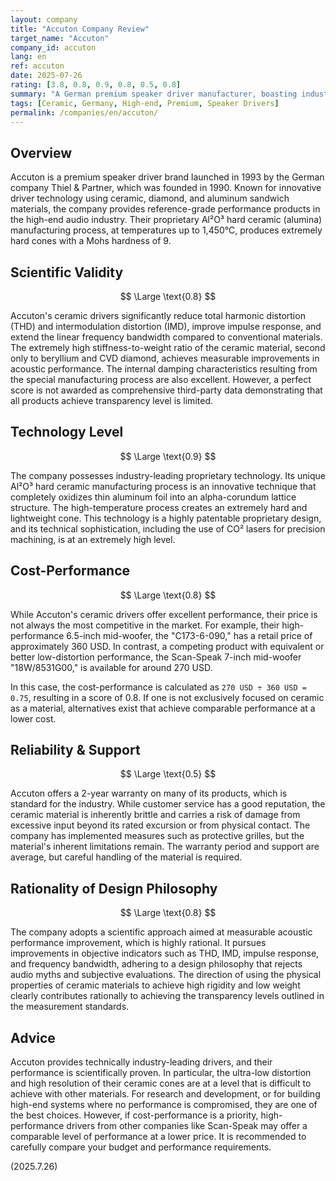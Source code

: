 ```yaml
---
layout: company
title: "Accuton Company Review"
target_name: "Accuton"
company_id: accuton
lang: en
ref: accuton
date: 2025-07-26
rating: [3.8, 0.8, 0.9, 0.8, 0.5, 0.8]
summary: "A German premium speaker driver manufacturer, boasting industry-leading technology with its ceramic cones. However, its cost-performance is not necessarily top-tier when compared to high-performance drivers made from other materials."
tags: [Ceramic, Germany, High-end, Premium, Speaker Drivers]
permalink: /companies/en/accuton/
---
```

## Overview

Accuton is a premium speaker driver brand launched in 1993 by the German company Thiel & Partner, which was founded in 1990. Known for innovative driver technology using ceramic, diamond, and aluminum sandwich materials, the company provides reference-grade performance products in the high-end audio industry. Their proprietary Al²O³ hard ceramic (alumina) manufacturing process, at temperatures up to 1,450°C, produces extremely hard cones with a Mohs hardness of 9.

## Scientific Validity

$$ \Large \text{0.8} $$

Accuton's ceramic drivers significantly reduce total harmonic distortion (THD) and intermodulation distortion (IMD), improve impulse response, and extend the linear frequency bandwidth compared to conventional materials. The extremely high stiffness-to-weight ratio of the ceramic material, second only to beryllium and CVD diamond, achieves measurable improvements in acoustic performance. The internal damping characteristics resulting from the special manufacturing process are also excellent. However, a perfect score is not awarded as comprehensive third-party data demonstrating that all products achieve transparency level is limited.

## Technology Level

$$ \Large \text{0.9} $$

The company possesses industry-leading proprietary technology. Its unique Al²O³ hard ceramic manufacturing process is an innovative technique that completely oxidizes thin aluminum foil into an alpha-corundum lattice structure. The high-temperature process creates an extremely hard and lightweight cone. This technology is a highly patentable proprietary design, and its technical sophistication, including the use of CO² lasers for precision machining, is at an extremely high level.

## Cost-Performance

$$ \Large \text{0.8} $$

While Accuton's ceramic drivers offer excellent performance, their price is not always the most competitive in the market. For example, their high-performance 6.5-inch mid-woofer, the "C173-6-090," has a retail price of approximately 360 USD. In contrast, a competing product with equivalent or better low-distortion performance, the Scan-Speak 7-inch mid-woofer "18W/8531G00," is available for around 270 USD.

In this case, the cost-performance is calculated as `270 USD ÷ 360 USD = 0.75`, resulting in a score of 0.8. If one is not exclusively focused on ceramic as a material, alternatives exist that achieve comparable performance at a lower cost.

## Reliability & Support

$$ \Large \text{0.5} $$

Accuton offers a 2-year warranty on many of its products, which is standard for the industry. While customer service has a good reputation, the ceramic material is inherently brittle and carries a risk of damage from excessive input beyond its rated excursion or from physical contact. The company has implemented measures such as protective grilles, but the material's inherent limitations remain. The warranty period and support are average, but careful handling of the material is required.

## Rationality of Design Philosophy

$$ \Large \text{0.8} $$

The company adopts a scientific approach aimed at measurable acoustic performance improvement, which is highly rational. It pursues improvements in objective indicators such as THD, IMD, impulse response, and frequency bandwidth, adhering to a design philosophy that rejects audio myths and subjective evaluations. The direction of using the physical properties of ceramic materials to achieve high rigidity and low weight clearly contributes rationally to achieving the transparency levels outlined in the measurement standards.

## Advice

Accuton provides technically industry-leading drivers, and their performance is scientifically proven. In particular, the ultra-low distortion and high resolution of their ceramic cones are at a level that is difficult to achieve with other materials. For research and development, or for building high-end systems where no performance is compromised, they are one of the best choices. However, if cost-performance is a priority, high-performance drivers from other companies like Scan-Speak may offer a comparable level of performance at a lower price. It is recommended to carefully compare your budget and performance requirements.

(2025.7.26)
